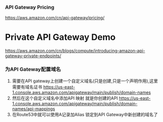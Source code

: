 ### API Gateway Pricing

https://aws.amazon.com/cn/api-gateway/pricing/


# Private API Gateway Demo
https://aws.amazon.com/cn/blogs/compute/introducing-amazon-api-gateway-private-endpoints/

### 为API Gateway配置域名

1. 需要在API gateway上创建一个自定义域名(只是创建,只是一个声明作用),这里需要有域名证书
https://us-east-1.console.aws.amazon.com/apigateway/main/publish/domain-names
2. 然后在这个自定义域名中添加API 映射 就是你创建的API
https://us-east-1.console.aws.amazon.com/apigateway/main/publish/domain-names/api-mappings
1. 在Route53中就可以使用A记录加Alias 锁定到API Gateway中新创建的域名了